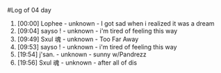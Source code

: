 #Log of 04 day

1. [00:00] Lophee - unknown - I got sad when i realized it was a dream
1. [09:04] sayso ! - unknown - i'm tired of feeling this way
1. [09:49] Sxul 魂 - unknown - Too Far Away
1. [09:53] sayso ! - unknown - i'm tired of feeling this way
1. [19:54] j'san. - unknown - sunny w/Pandrezz
1. [19:56] Sxul 魂 - unknown - after all of dis
